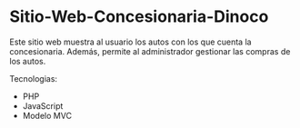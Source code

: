 # Sitio-Web-Concesionaria-Dinoco
Este sitio web muestra al usuario los autos con los que cuenta la concesionaria. Además, permite al administrador gestionar las compras de los autos.

Tecnologias:

* PHP
* JavaScript
* Modelo MVC
